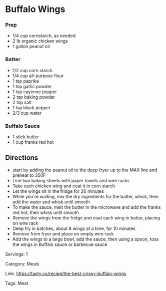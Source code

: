 # Buffalo Wings

### Prep

- 1/4 cup cornstarch, as needed
- 2 lb organic chicken wings
- 1 gallon peanut oil

### Batter

- 1/2 cup corn starch
- 1/4 cup all-purpose flour
- 1 tsp paprika
- 1 tsp garlic powder
- 1 tsp cayenne pepper
- 2 tsp baking powder
- 2 tsp salt
- 1 tsp black pepper
- 2/3 cup water

### Buffalo Sauce

- 1 stick butter
- 1 cup franks red hot

## Directions

- start by adding the peanut oil to the deep fryer up to the MAX line and preheat to 350F
- Line two baking sheets with paper towels and wire racks
- Take each chicken wing and coat it in corn starch
- Let the wings sit in the fridge for 20 minutes
- While you're waiting, mix the dry ingredients for the batter, whisk, then add the water and whisk until smooth
- To make the sauce, melt the butter in the microwave and add the franks red hot, then whisk until smooth
- Remove the wings from the fridge and coat each wing in batter, placing on wire rack
- Deep fry in batches, about 8 wings at a time, for 10 minutes
- Remove from fryer and place on empty wire rack
- Add the wings to a large bowl, add the sauce, then using a spoon, toss the wings in Buffalo sauce or barbecue sauce

Servings: 1

Category: Meals

Link: https://tasty.co/recipe/the-best-crispy-buffalo-wings

Tags: Meat

